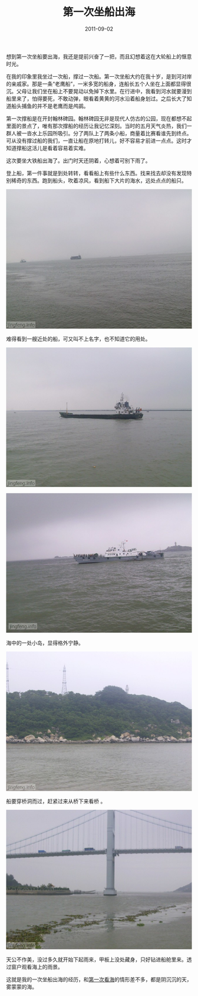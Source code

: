 ﻿---
title: "第一次坐船出海"
date: 2011-09-02
categories: 
  - "essay"
tags: 
  - "坐船"
  - "第一次"
---

想到第一次坐船要出海，我还是提前兴奋了一把，而且幻想着这在大轮船上的惬意时光。

在我的印象里我坐过一次船，撑过一次船。第一次坐船大约在我十岁，是到河对岸的亲戚家。那是一条“老鹰船”，一米多宽的船身，连船长五个人坐在上面都显得很沉。父母让我们坐在船上不要晃动以免掉下水里。在行进中，我看到河水就要漫到船里来了，怕得要死，不敢动弹，眼看着黄黄的河水沿着船身划过。之后长大了知道船头捕鱼的并不是老鹰而是鸬鹚。

第一次撑船是在开封翰林碑园。翰林碑园无非是现代人仿古的公园，现在都想不起里面的景点了，唯有那次撑船的经历让我记忆深刻。当时的五月天气炎热，我们一群人被一沓水上乐园所吸引。分了两队上了两条小船，商量着比赛看谁先到终点。可从没有撑过船的我们，一直让船在原地打转儿，好不容易才前进一点点。这时才知道撑船这活儿是看着容易着实难。

这次要坐大铁船出海了。出门时天还阴着，心想着可别下雨了。

登上船，第一件事就是到处转转，看看船上有些什么东西。找来找去却没有发现特别稀奇的东西。跑到船头，吹着凉风，看到船下大片的海水，远处点点的船只。

![出海](/images/6200295976_b6f752ed41_z.jpg)

难得看到一艘近处的船，可又叫不上名字，也不知道它的用处。

![出海](/images/6200299936_f4dbcdf1b8_z.jpg)

![出海](/images/6199788981_dc8928e0cb_z.jpg)

海中的一处小岛，显得格外宁静。

![出海](/images/6199786977_ff059ce451_z.jpg)

船要穿桥洞而过，赶紧过来从桥下来看桥 。

![出海](/images/6200298066_7b846ac157_z.jpg)

天公不作美，没过多久就开始下起雨来，甲板上没处藏身，只好钻进船舱里来。透过窗户观看海上的雨景。

这就是我的一次坐船出海的经历，和[第一次看海](http://www.jfsay.com/archives/330.html "海盐高级中学教师招聘过程谈")的情形差不多，都是阴沉沉的天，雾蒙蒙的海。
